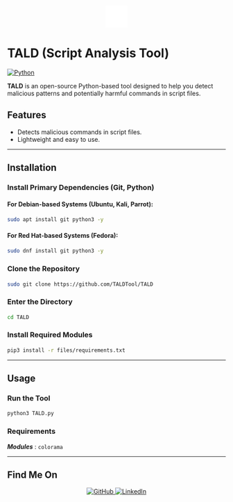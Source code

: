 <div align="center">
  <img src="files/logo.png" alt="Logo" width="50" />
</div>

# **TALD (Script Analysis Tool)**

[![Python](https://img.shields.io/badge/Python-3.x-yellow?style=for-the-badge&logo=python&logoColor=white)](https://www.python.org/)

**TALD** is an open-source Python-based tool designed to help you detect malicious patterns and potentially harmful commands in script files.


## **Features**

- Detects malicious commands in script files.
- Lightweight and easy to use.

---

## **Installation**

### **Install Primary Dependencies (Git, Python)**

#### For Debian-based Systems (Ubuntu, Kali, Parrot):
```bash
sudo apt install git python3 -y
```

#### For Red Hat-based Systems (Fedora):
```bash
sudo dnf install git python3 -y
```


### **Clone the Repository**
```bash
sudo git clone https://github.com/TALDTool/TALD
```

### **Enter the Directory**
```bash
cd TALD
```

### **Install Required Modules**
```bash
pip3 install -r files/requirements.txt
```

---

## **Usage**

### Run the Tool
```bash
python3 TALD.py
```


### Requirements
 ***Modules*** :
    `colorama`

---

## **Find Me On**
<div align="center">
  <a href="https://github.com/TALDv" target="_blank">
    <img src="https://img.shields.io/badge/GitHub-171515?style=for-the-badge&logo=github&logoColor=white" alt="GitHub" />
  </a>
  <a href="https://www.linkedin.com/in/mohamed-rayan-ettaldi-6b7501244/" target="_blank">
    <img src="https://img.shields.io/badge/LinkedIn-0A66C2?style=for-the-badge&logo=linkedin&logoColor=white" alt="LinkedIn" />
  </a>
</div>


